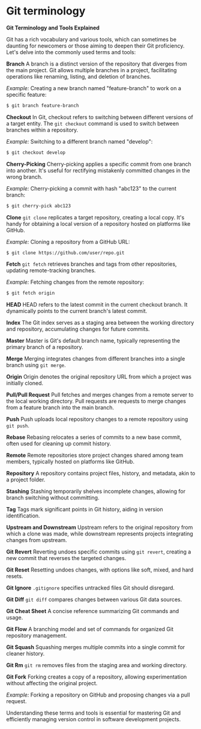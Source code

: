 # Git terminology 

**Git Terminology and Tools Explained**

Git has a rich vocabulary and various tools, which can sometimes be daunting for newcomers or those aiming to deepen their Git proficiency. Let's delve into the commonly used terms and tools:

**Branch**
A branch is a distinct version of the repository that diverges from the main project. Git allows multiple branches in a project, facilitating operations like renaming, listing, and deletion of branches.

*Example:* Creating a new branch named "feature-branch" to work on a specific feature:

```bash
$ git branch feature-branch
```

**Checkout**
In Git, checkout refers to switching between different versions of a target entity. The `git checkout` command is used to switch between branches within a repository.

*Example:* Switching to a different branch named "develop":

```bash
$ git checkout develop
```

**Cherry-Picking**
Cherry-picking applies a specific commit from one branch into another. It's useful for rectifying mistakenly committed changes in the wrong branch.

*Example:* Cherry-picking a commit with hash "abc123" to the current branch:

```bash
$ git cherry-pick abc123
```

**Clone**
`git clone` replicates a target repository, creating a local copy. It's handy for obtaining a local version of a repository hosted on platforms like GitHub.

*Example:* Cloning a repository from a GitHub URL:

```bash
$ git clone https://github.com/user/repo.git
```

**Fetch**
`git fetch` retrieves branches and tags from other repositories, updating remote-tracking branches.

*Example:* Fetching changes from the remote repository:

```bash
$ git fetch origin
```

**HEAD**
HEAD refers to the latest commit in the current checkout branch. It dynamically points to the current branch's latest commit.

**Index**
The Git index serves as a staging area between the working directory and repository, accumulating changes for future commits.

**Master**
Master is Git's default branch name, typically representing the primary branch of a repository.

**Merge**
Merging integrates changes from different branches into a single branch using `git merge`.

**Origin**
Origin denotes the original repository URL from which a project was initially cloned.

**Pull/Pull Request**
Pull fetches and merges changes from a remote server to the local working directory. Pull requests are requests to merge changes from a feature branch into the main branch.

**Push**
Push uploads local repository changes to a remote repository using `git push`.

**Rebase**
Rebasing relocates a series of commits to a new base commit, often used for cleaning up commit history.

**Remote**
Remote repositories store project changes shared among team members, typically hosted on platforms like GitHub.

**Repository**
A repository contains project files, history, and metadata, akin to a project folder.

**Stashing**
Stashing temporarily shelves incomplete changes, allowing for branch switching without committing.

**Tag**
Tags mark significant points in Git history, aiding in version identification.

**Upstream and Downstream**
Upstream refers to the original repository from which a clone was made, while downstream represents projects integrating changes from upstream.

**Git Revert**
Reverting undoes specific commits using `git revert`, creating a new commit that reverses the targeted changes.

**Git Reset**
Resetting undoes changes, with options like soft, mixed, and hard resets.

**Git Ignore**
`.gitignore` specifies untracked files Git should disregard.

**Git Diff**
`git diff` compares changes between various Git data sources.

**Git Cheat Sheet**
A concise reference summarizing Git commands and usage.

**Git Flow**
A branching model and set of commands for organized Git repository management.

**Git Squash**
Squashing merges multiple commits into a single commit for cleaner history.

**Git Rm**
`git rm` removes files from the staging area and working directory.

**Git Fork**
Forking creates a copy of a repository, allowing experimentation without affecting the original project.

*Example:* Forking a repository on GitHub and proposing changes via a pull request.

Understanding these terms and tools is essential for mastering Git and efficiently managing version control in software development projects.